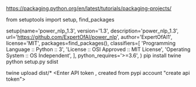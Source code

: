 https://packaging.python.org/en/latest/tutorials/packaging-projects/

from setuptools import setup, find_packages

setup(name='power_nlp_1.3',
		version='1.3',
		description='power_nlp_1.3',
		url='https://github.com/ExpertOfAI/power_nlp',
		author='ExpertOfAI1',
		license='MIT',
		packages=find_packages(),
		classifiers=[
		'Programming Language :: Python :: 3',
		'License :: OSI Approved :: MIT License',
		'Operating System :: OS Independent',
		],
		python_requires='>=3.6',
		)
pip install twine		
python setup.py sdist

twine upload dist/*
<Enter API token , created from pypi account "create api token">